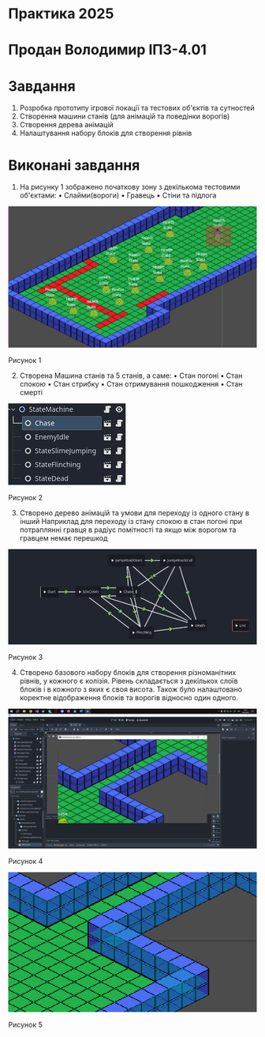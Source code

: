 # Практика 2025
# Продан Володимир IПЗ-4.01
# Завдання
1. Розробка прототипу ігрової локації та тестових об'єктів та сутностей
2. Створення машини станів (для анімацій та поведінки ворогів)
3. Створення дерева анімацій 
4. Налаштування набору блоків для створення рівнів

# Виконані завдання
1. На рисунку 1 зображено початкову зону з декількома тестовими об'єктами:
•	Слайми(вороги)
•	Гравець
•	Стіни та підлога

![image_alt](https://github.com/VladislavKostyuk-1/Practice/blob/68ab4cd4e48ee35aa15d1c4a3c231e1ca01770fa/Screenshots/Prodan/1.jpg)

  Рисунок 1 

2. Створена Машина станів та 5 станів, а саме:
•	Стан погоні
•	Стан спокою
•	Стан стрибку
•	Стан отримування пошкодження
•	Стан смерті

![image_alt](https://github.com/VladislavKostyuk-1/Practice/blob/68ab4cd4e48ee35aa15d1c4a3c231e1ca01770fa/Screenshots/Prodan/2.jpg)

  Рисунок 2


3. Створено дерево анімацій та умови для переходу із одного стану в інший
Наприклад для переходу із стану спокою в стан погоні при потраплянні гравця в радіус помітності та якщо між ворогом та гравцем немає перешкод

![image_alt](https://github.com/VladislavKostyuk-1/Practice/blob/68ab4cd4e48ee35aa15d1c4a3c231e1ca01770fa/Screenshots/Prodan/3.jpg)

  Рисунок 3


4. Створено базового набору блоків для створення різноманітних рівнів, у кожного є колізія. Рівень складається з декількох слоїв блоків і в кожного з яких є своя висота.
Також було налаштовано коректне відображення блоків та ворогів відносно один одного.

![image_alt](https://github.com/VladislavKostyuk-1/Practice/blob/68ab4cd4e48ee35aa15d1c4a3c231e1ca01770fa/Screenshots/Prodan/4.jpg)

  Рисунок 4

![image_alt](https://github.com/VladislavKostyuk-1/Practice/blob/68ab4cd4e48ee35aa15d1c4a3c231e1ca01770fa/Screenshots/Prodan/5.jpg)

  Рисунок 5

